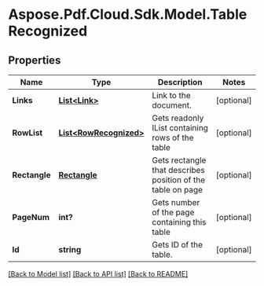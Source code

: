 ﻿# Aspose.Pdf.Cloud.Sdk.Model.TableRecognized


## Properties

Name | Type | Description | Notes
------------ | ------------- | ------------- | -------------
**Links** | [**List&lt;Link&gt;**](Link.md) | Link to the document. | [optional] 
**RowList** | [**List&lt;RowRecognized&gt;**](RowRecognized.md) | Gets readonly IList containing rows of the table | [optional] 
**Rectangle** | [**Rectangle**](Rectangle.md) | Gets rectangle that describes position of the table on page | [optional] 
**PageNum** | **int?** | Gets number of the page containing this table | [optional] 
**Id** | **string** | Gets ID of the table. | [optional] 

[[Back to Model list]](../README.md#documentation-for-models) [[Back to API list]](../README.md#documentation-for-api-endpoints) [[Back to README]](../README.md)

